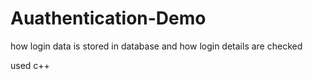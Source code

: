# Auathentication-Demo
how login data is stored in database and how login details are checked

used c++
